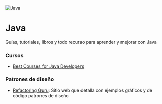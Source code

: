 ![Java](https://res.cloudinary.com/dwczjy8e4/image/upload/v1733594691/share_it_gh_banners/java_gh_banner_dauzwh.png)

# Java
Guías, tutoriales, libros y todo recurso para aprender y mejorar con Java

### Cursos
- [Best Courses for Java Developers](https://blog.jetbrains.com/idea/2025/01/best-courses-for-java-developers)

### Patrones de diseño
- [Refactoring Guru](https://refactoring.guru/es): Sitio web que detalla con ejemplos gráficos y de código patrones de diseño